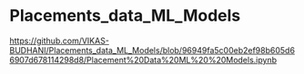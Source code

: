 # Placements_data_ML_Models

https://github.com/VIKAS-BUDHANI/Placements_data_ML_Models/blob/96949fa5c00eb2ef98b605d66907d678114298d8/Placement%20Data%20ML%20%20Models.ipynb
